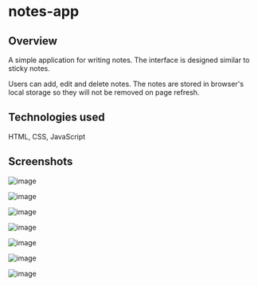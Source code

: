 # notes-app
<h2> Overview </h2>
<p>A simple application for writing notes. The interface is designed similar to sticky notes. </p>
<p>Users can add, edit and delete notes. The notes are stored in browser's local storage so they will not be removed on page refresh.</p>

<h2> Technologies used </h2>
HTML, CSS, JavaScript
  
<h2> Screenshots </h2>

![image](https://user-images.githubusercontent.com/101567902/172842973-b18efe08-571c-45fb-8144-9dd81b7df001.png)

![image](https://user-images.githubusercontent.com/101567902/172842860-8f87377a-c6d0-45d6-86a3-9301dcdebbcc.png)

![image](https://user-images.githubusercontent.com/101567902/172843281-47558ef9-c0df-43b0-aa5f-493a8fe7a3dc.png)

![image](https://user-images.githubusercontent.com/101567902/172843853-e63ccfe5-6185-4442-b086-6e282f514b69.png)

![image](https://user-images.githubusercontent.com/101567902/172843945-0b99a3ea-b30a-442e-970d-da078bf4fab6.png)

![image](https://user-images.githubusercontent.com/101567902/172843473-d8ae2545-a38b-4090-91a9-7c8c4eb3f4ce.png)

![image](https://user-images.githubusercontent.com/101567902/172843565-bad42299-bc71-43c8-9bd9-e9be979e8aa4.png)


  
